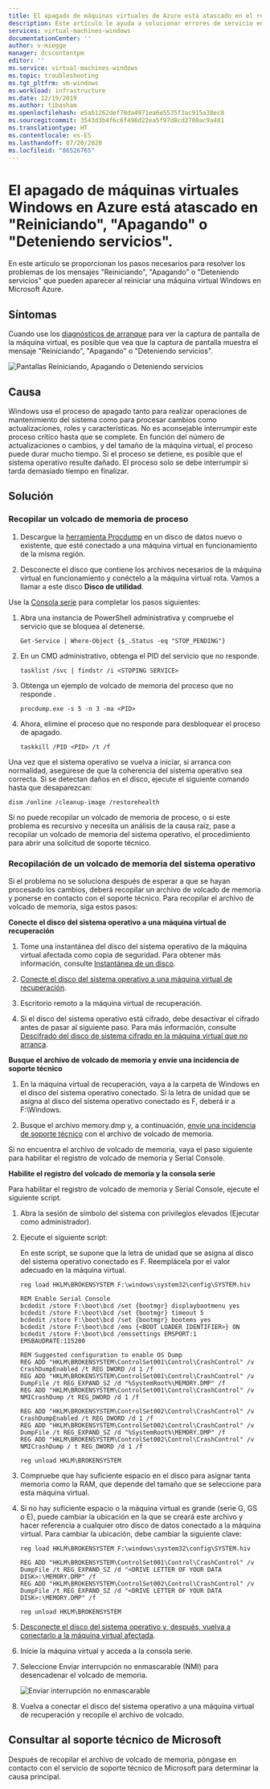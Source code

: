 ```yaml
---
title: El apagado de máquinas virtuales de Azure está atascado en el reinicio, apagado o detención de servicios | Microsoft Docs
description: Este artículo le ayuda a solucionar errores de servicio en las máquinas virtuales Windows en Azure.
services: virtual-machines-windows
documentationCenter: ''
author: v-miegge
manager: dcscontentpm
editor: ''
ms.service: virtual-machines-windows
ms.topic: troubleshooting
ms.tgt_pltfrm: vm-windows
ms.workload: infrastructure
ms.date: 12/19/2019
ms.author: tibasham
ms.openlocfilehash: e5ab1262def78da4971ea6e5535f3ac915a38ec8
ms.sourcegitcommit: 3543d3b4f6c6f496d22ea5f97d8cd2700ac9a481
ms.translationtype: HT
ms.contentlocale: es-ES
ms.lasthandoff: 07/20/2020
ms.locfileid: "86526765"
---
```

# <a name="azure-windows-vm-shutdown-is-stuck-on-restarting-shutting-down-or-stopping-services"></a>El apagado de máquinas virtuales Windows en Azure está atascado en "Reiniciando", "Apagando" o "Deteniendo servicios".

En este artículo se proporcionan los pasos necesarios para resolver los problemas de los mensajes "Reiniciando", "Apagando" o "Deteniendo servicios" que pueden aparecer al reiniciar una máquina virtual Windows en Microsoft Azure.

## <a name="symptoms"></a>Síntomas

Cuando use los [diagnósticos de arranque](./boot-diagnostics.md) para ver la captura de pantalla de la máquina virtual, es posible que vea que la captura de pantalla muestra el mensaje "Reiniciando", "Apagando" o "Deteniendo servicios".

![Pantallas Reiniciando, Apagando o Deteniendo servicios](./media/boot-error-troubleshooting-windows/restart-shut-down-stop-service.png)
 
## <a name="cause"></a>Causa

Windows usa el proceso de apagado tanto para realizar operaciones de mantenimiento del sistema como para procesar cambios como actualizaciones, roles y características. No es aconsejable interrumpir este proceso crítico hasta que se complete. En función del número de actualizaciones o cambios, y del tamaño de la máquina virtual, el proceso puede durar mucho tiempo. Si el proceso se detiene, es posible que el sistema operativo resulte dañado. El proceso solo se debe interrumpir si tarda demasiado tiempo en finalizar.

## <a name="solution"></a>Solución

### <a name="collect-a-process-memory-dump"></a>Recopilar un volcado de memoria de proceso

1. Descargue la [herramienta Procdump](http://download.sysinternals.com/files/Procdump.zip) en un disco de datos nuevo o existente, que esté conectado a una máquina virtual en funcionamiento de la misma región.

2. Desconecte el disco que contiene los archivos necesarios de la máquina virtual en funcionamiento y conéctelo a la máquina virtual rota. Vamos a llamar a este disco **Disco de utilidad**.

Use la [Consola serie](./serial-console-windows.md) para completar los pasos siguientes:

1. Abra una instancia de PowerShell administrativa y compruebe el servicio que se bloquea al detenerse.

   ``
   Get-Service | Where-Object {$_.Status -eq "STOP_PENDING"}
   ``

2. En un CMD administrativo, obtenga el PID del servicio que no responde.

   ``
   tasklist /svc | findstr /i <STOPING SERVICE>
   ``

3. Obtenga un ejemplo de volcado de memoria del proceso que no responde <STOPPING SERVICE>.

   ``
   procdump.exe -s 5 -n 3 -ma <PID>
   ``

4. Ahora, elimine el proceso que no responde para desbloquear el proceso de apagado.

   ``
   taskkill /PID <PID> /t /f
   ``

Una vez que el sistema operativo se vuelva a iniciar, si arranca con normalidad, asegúrese de que la coherencia del sistema operativo sea correcta. Si se detectan daños en el disco, ejecute el siguiente comando hasta que desaparezcan:

``
dism /online /cleanup-image /restorehealth
``

Si no puede recopilar un volcado de memoria de proceso, o si este problema es recursivo y necesita un análisis de la causa raíz, pase a recopilar un volcado de memoria del sistema operativo, el procedimiento para abrir una solicitud de soporte técnico.

### <a name="collect-an-os-memory-dump"></a>Recopilación de un volcado de memoria del sistema operativo

Si el problema no se soluciona después de esperar a que se hayan procesado los cambios, deberá recopilar un archivo de volcado de memoria y ponerse en contacto con el soporte técnico. Para recopilar el archivo de volcado de memoria, siga estos pasos:

**Conecte el disco del sistema operativo a una máquina virtual de recuperación**

1. Tome una instantánea del disco del sistema operativo de la máquina virtual afectada como copia de seguridad. Para obtener más información, consulte [Instantánea de un disco](../windows/snapshot-copy-managed-disk.md).

2. [Conecte el disco del sistema operativo a una máquina virtual de recuperación](./troubleshoot-recovery-disks-portal-windows.md).

3. Escritorio remoto a la máquina virtual de recuperación.

4. Si el disco del sistema operativo está cifrado, debe desactivar el cifrado antes de pasar al siguiente paso. Para más información, consulte [Descifrado del disco de sistema cifrado en la máquina virtual que no arranca](./troubleshoot-bitlocker-boot-error.md#solution).

**Busque el archivo de volcado de memoria y envíe una incidencia de soporte técnico**

1. En la máquina virtual de recuperación, vaya a la carpeta de Windows en el disco del sistema operativo conectado. Si la letra de unidad que se asigna al disco del sistema operativo conectado es F, deberá ir a F:\Windows.

2. Busque el archivo memory.dmp y, a continuación, [envíe una incidencia de soporte técnico](https://portal.azure.com/?#blade/Microsoft_Azure_Support/HelpAndSupportBlade) con el archivo de volcado de memoria.

Si no encuentra el archivo de volcado de memoria, vaya el paso siguiente para habilitar el registro de volcado de memoria y Serial Console.

**Habilite el registro del volcado de memoria y la consola serie**

Para habilitar el registro de volcado de memoria y Serial Console, ejecute el siguiente script.

1. Abra la sesión de símbolo del sistema con privilegios elevados (Ejecutar como administrador).

2. Ejecute el siguiente script:

   En este script, se supone que la letra de unidad que se asigna al disco del sistema operativo conectado es F. Reemplácela por el valor adecuado en la máquina virtual.

   ```
   reg load HKLM\BROKENSYSTEM F:\windows\system32\config\SYSTEM.hiv
   
   REM Enable Serial Console
   bcdedit /store F:\boot\bcd /set {bootmgr} displaybootmenu yes
   bcdedit /store F:\boot\bcd /set {bootmgr} timeout 5
   bcdedit /store F:\boot\bcd /set {bootmgr} bootems yes
   bcdedit /store F:\boot\bcd /ems {<BOOT LOADER IDENTIFIER>} ON
   bcdedit /store F:\boot\bcd /emssettings EMSPORT:1 EMSBAUDRATE:115200
   
   REM Suggested configuration to enable OS Dump
   REG ADD "HKLM\BROKENSYSTEM\ControlSet001\Control\CrashControl" /v CrashDumpEnabled /t REG_DWORD /d 1 /f
   REG ADD "HKLM\BROKENSYSTEM\ControlSet001\Control\CrashControl" /v DumpFile /t REG_EXPAND_SZ /d "%SystemRoot%\MEMORY.DMP" /f
   REG ADD "HKLM\BROKENSYSTEM\ControlSet001\Control\CrashControl" /v NMICrashDump /t REG_DWORD /d 1 /f

   REG ADD "HKLM\BROKENSYSTEM\ControlSet002\Control\CrashControl" /v CrashDumpEnabled /t REG_DWORD /d 1 /f
   REG ADD "HKLM\BROKENSYSTEM\ControlSet002\Control\CrashControl" /v DumpFile /t REG_EXPAND_SZ /d "%SystemRoot%\MEMORY.DMP" /f
   REG ADD "HKLM\BROKENSYSTEM\ControlSet002\Control\CrashControl" /v NMICrashDump / t REG_DWORD /d 1 /f
   
   reg unload HKLM\BROKENSYSTEM
   ```

3. Compruebe que hay suficiente espacio en el disco para asignar tanta memoria como la RAM, que depende del tamaño que se seleccione para esta máquina virtual.

4. Si no hay suficiente espacio o la máquina virtual es grande (serie G, GS o E), puede cambiar la ubicación en la que se creará este archivo y hacer referencia a cualquier otro disco de datos conectado a la máquina virtual. Para cambiar la ubicación, debe cambiar la siguiente clave:

   ```
   reg load HKLM\BROKENSYSTEM F:\windows\system32\config\SYSTEM.hiv

   REG ADD "HKLM\BROKENSYSTEM\ControlSet001\Control\CrashControl" /v DumpFile /t REG_EXPAND_SZ /d "<DRIVE LETTER OF YOUR DATA DISK>:\MEMORY.DMP" /f
   REG ADD "HKLM\BROKENSYSTEM\ControlSet002\Control\CrashControl" /v DumpFile /t REG_EXPAND_SZ /d "<DRIVE LETTER OF YOUR DATA DISK>:\MEMORY.DMP" /f
   
   reg unload HKLM\BROKENSYSTEM
   ```

5. [Desconecte el disco del sistema operativo y, después, vuelva a conectarlo a la máquina virtual afectada](./troubleshoot-recovery-disks-portal-windows.md).

6. Inicie la máquina virtual y acceda a la consola serie.

7. Seleccione Enviar interrupción no enmascarable (NMI) para desencadenar el volcado de memoria.

   ![Enviar interrupción no enmascarable](./media/boot-error-troubleshooting-windows/send-nonmaskable-interrupt.png)

8. Vuelva a conectar el disco del sistema operativo a una máquina virtual de recuperación y recopile el archivo de volcado.

## <a name="contact-microsoft-support"></a>Consultar al soporte técnico de Microsoft

Después de recopilar el archivo de volcado de memoria, póngase en contacto con el servicio de soporte técnico de Microsoft para determinar la causa principal.
